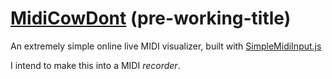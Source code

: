 # [MidiCowDont][app] (pre-working-title)

An extremely simple online live MIDI visualizer,
built with [SimpleMidiInput.js](https://github.com/kchapelier/SimpleMidiInput.js)

I intend to make this into a MIDI *recorder*.

[app]: http://1j01.github.io/midicowdont/
